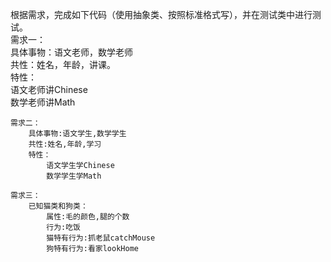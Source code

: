  根据需求，完成如下代码（使用抽象类、按照标准格式写），并在测试类中进行测试。  
	需求一：  
		具体事物：语文老师，数学老师  
		共性：姓名，年龄，讲课。  
		特性：  
			语文老师讲Chinese  
			数学老师讲Math  

	需求二：  
		具体事物:语文学生,数学学生   
		共性:姓名,年龄,学习    
		特性：  
			语文学生学Chinese   
			数学学生学Math   

	需求三：   
		已知猫类和狗类：  
			属性:毛的颜色,腿的个数   
			行为:吃饭   
			猫特有行为:抓老鼠catchMouse   
			狗特有行为:看家lookHome   
